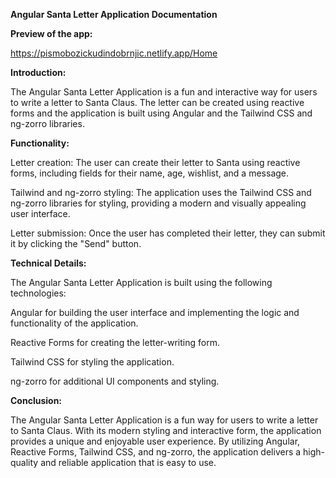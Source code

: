 **Angular Santa Letter Application Documentation**

**Preview of the app:**

https://pismobozickudindobrnjic.netlify.app/Home

**Introduction:**

The Angular Santa Letter Application is a fun and interactive way for users to write a letter to Santa Claus. The letter can be created using reactive forms and the application is built using Angular and the Tailwind CSS and ng-zorro libraries.

**Functionality:**

Letter creation: The user can create their letter to Santa using reactive forms, including fields for their name, age, wishlist, and a message.

Tailwind and ng-zorro styling: The application uses the Tailwind CSS and ng-zorro libraries for styling, providing a modern and visually appealing user interface.

Letter submission: Once the user has completed their letter, they can submit it by clicking the "Send" button.

**Technical Details:**

The Angular Santa Letter Application is built using the following technologies:

Angular for building the user interface and implementing the logic and functionality of the application.

Reactive Forms for creating the letter-writing form.

Tailwind CSS for styling the application.

ng-zorro for additional UI components and styling.

**Conclusion:**

The Angular Santa Letter Application is a fun way for users to write a letter to Santa Claus. With its modern styling and interactive form, the application provides a unique and enjoyable user experience. By utilizing Angular, Reactive Forms, Tailwind CSS, and ng-zorro, the application delivers a high-quality and reliable application that is easy to use.
